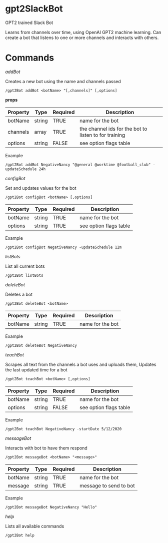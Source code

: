 # gpt2SlackBot
GPT2 trained Slack Bot

Learns from channels over time, using OpenAI GPT2 machine learning. Can create a bot that listens to one or more channels and interacts with others.

# Commands

_addBot_

Creates a new bot using the name and channels passed

`/gpt2Bot addBot <botName> "[,channels]" [,options]`

**props**

| Property        | Type           | Required | Description |
| --------------- | -------------- | -------- | ----------- |
| botName         | string         | TRUE     | name for the bot |
| channels        | array          | TRUE     | the channel ids for the bot to listen to for training|
| options         | string         | FALSE    | see option flags table|

Example

`/gpt2Bot addBot NegativeNancy "@general @worktime @football_club" -updateSchedule 24h`

_configBot_

Set and updates values for the bot

`/gpt2Bot configBot <botName> [,options]`

| Property        | Type           | Required | Description |
| --------------- | -------------- | -------- | ----------- |
| botName         | string         | TRUE     | name for the bot |
| options         | string         | TRUE    | see option flags table|

Example

`/gpt2Bot configBot NegativeNancy -updateSchedule 12m`

_listBots_

List all current bots

`/gpt2Bot listBots`

_deleteBot_

Deletes a bot

`/gpt2Bot deleteBot <botName>`

| Property        | Type           | Required | Description |
| --------------- | -------------- | -------- | ----------- |
| botName         | string         | TRUE     | name for the bot |

Example

`/gpt2Bot deleteBot NegativeNancy`

_teachBot_

Scrapes all text from the channels a bot uses and uploads them, Updates the last updated time for a bot

`/gpt2Bot teachBot <botName> [,options]`

| Property        | Type           | Required | Description |
| --------------- | -------------- | -------- | ----------- |
| botName         | string         | TRUE     | name for the bot |
| options         | string         | FALSE    | see option flags table|

Example 

`/gpt2Bot teachBot NegativeNancy -startDate 5/12/2020`

_messageBot_

Interacts with bot to have them respond

`/gpt2Bot messageBot <botName> "<message>"`

| Property        | Type           | Required | Description |
| --------------- | -------------- | -------- | ----------- |
| botName         | string         | TRUE     | name for the bot |
| message         | string         | TRUE     | message to send to bot|

Example

`/gpt2Bot messageBot NegativeNancy "Hello"`

_help_

Lists all available commands

`/gpt2Bot help`

